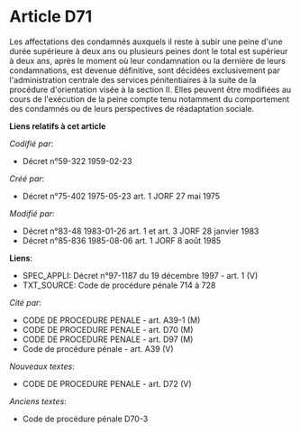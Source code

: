 # Article D71

Les affectations des condamnés auxquels il reste à subir une peine d'une durée supérieure à deux ans ou plusieurs peines dont
le total est supérieur à deux ans, après le moment où leur condamnation ou la dernière de leurs condamnations, est devenue
définitive, sont décidées exclusivement par l'administration centrale des services pénitentiaires à la suite de la procédure
d'orientation visée à la section II. Elles peuvent être modifiées au cours de l'exécution de la peine compte tenu notamment
du comportement des condamnés ou de leurs perspectives de réadaptation sociale.

**Liens relatifs à cet article**

_Codifié par_:

  - Décret n°59-322 1959-02-23

_Créé par_:

  - Décret n°75-402 1975-05-23 art. 1 JORF 27 mai 1975

_Modifié par_:

  - Décret n°83-48 1983-01-26 art. 1 et art. 3 JORF 28 janvier 1983
  - Décret n°85-836 1985-08-06 art. 1 JORF 8 août 1985

**Liens**:

  - SPEC_APPLI: Décret n°97-1187 du 19 décembre 1997 - art. 1 (V)
  - TXT_SOURCE: Code de procédure pénale 714 à 728

_Cité par_:

  - CODE DE PROCEDURE PENALE - art. A39-1 (M)
  - CODE DE PROCEDURE PENALE - art. D70 (M)
  - CODE DE PROCEDURE PENALE - art. D97 (M)
  - Code de procédure pénale - art. A39 (V)

_Nouveaux textes_:

  - CODE DE PROCEDURE PENALE - art. D72 (V)

_Anciens textes_:

  - Code de procédure pénale D70-3
